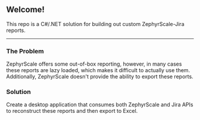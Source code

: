 ## Welcome!

This repo is a C#/.NET solution for building out custom ZephyrScale-Jira reports.

---

### The Problem

ZephyrScale offers some out-of-box reporting, however, in many cases these reports are lazy loaded, which makes it difficult to actually use them. Additionally, ZephyrScale doesn't provide the ability to export these reports.

### Solution

Create a desktop application that consumes both ZephyrScale and Jira APIs to reconstruct these reports and then export to Excel.
